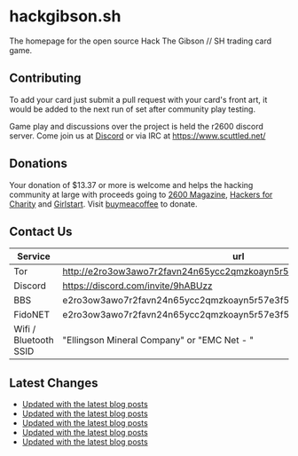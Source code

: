 # hackgibson.sh
The homepage for the open source Hack The Gibson // SH trading card game.


## Contributing

To add your card just submit a pull request with your card's front art, it would be added to the next run of set after community play testing.

Game play and discussions over the project is held the r2600 discord server. Come join us at [Discord](https://discord.com/invite/9hABUzz) or via IRC at https://www.scuttled.net/


## Donations

Your donation of $13.37 or more is welcome and helps the hacking community at large with proceeds going to [2600 Magazine](https://2600.com/), [Hackers for Charity](https://hackersforcharity.org) and [Girlstart](https://girlstart.org).  Visit [buymeacoffee](https://www.buymeacoffee.com/hackgibson.sh) to donate.


## Contact Us

Service | url
-|-
Tor | http://e2ro3ow3awo7r2favn24n65ycc2qmzkoayn5r57e3f56nvjwdcgg32ad.onion
Discord | https://discord.com/invite/9hABUzz
BBS | e2ro3ow3awo7r2favn24n65ycc2qmzkoayn5r57e3f56nvjwdcgg32ad.onion:23
FidoNET | e2ro3ow3awo7r2favn24n65ycc2qmzkoayn5r57e3f56nvjwdcgg32ad.onion:24554
Wifi / Bluetooth SSID | "Ellingson Mineral Company" or "EMC Net - <fidonet address>"

## Latest Changes
<!-- BLOG-POST-LIST:START -->
- [Updated with the latest blog posts](https://github.com/DFW2600/hackgibson.sh/commit/29a15b4c2fe95d0844aabf1eedd543c1d8e363d5)
- [Updated with the latest blog posts](https://github.com/DFW2600/hackgibson.sh/commit/40fe39ce02a9b70a17f7922f7e0a8ff238846534)
- [Updated with the latest blog posts](https://github.com/DFW2600/hackgibson.sh/commit/a2e08cda38d2c94af27a7973ea18013224ff49fd)
- [Updated with the latest blog posts](https://github.com/DFW2600/hackgibson.sh/commit/ebb63617b308e0872d36c9c76ce12e4be1fc4269)
- [Updated with the latest blog posts](https://github.com/DFW2600/hackgibson.sh/commit/e17041b5e429ebf78293abeae6d7b84cfeaf783c)
<!-- BLOG-POST-LIST:END -->
